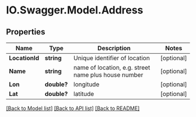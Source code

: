 # IO.Swagger.Model.Address
## Properties

Name | Type | Description | Notes
------------ | ------------- | ------------- | -------------
**LocationId** | **string** | Unique identifier of location | [optional] 
**Name** | **string** | name of location, e.g. street name plus house number | [optional] 
**Lon** | **double?** | longitude | [optional] 
**Lat** | **double?** | latitude | [optional] 

[[Back to Model list]](../README.md#documentation-for-models) [[Back to API list]](../README.md#documentation-for-api-endpoints) [[Back to README]](../README.md)

